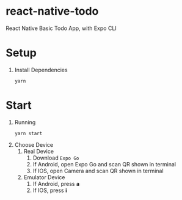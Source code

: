 # react-native-todo
React Native Basic Todo App, with Expo CLI

# Setup
1. Install Dependencies
    ```
    yarn
    ```

# Start
1. Running
    ```
    yarn start
    ```
2. Choose Device
   1. Real Device
      1. Download `Expo Go`
      2. If Android, open Expo Go and scan QR shown in terminal
      3. If IOS, open Camera and scan QR shown in terminal
   2. Emulator Device
      1. If Android, press **a**
      2. If IOS, press **i**
